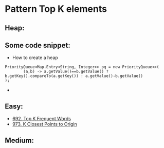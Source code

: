 # Pattern Top K elements

## Heap:

## Some code snippet:

* How to create a heap

```text
PriorityQueue<Map.Entry<String, Integer>> pq = new PriorityQueue<>(
        (a,b) -> a.getValue()==b.getValue() ? b.getKey().compareTo(a.getKey()) : a.getValue()-b.getValue()
);
```

* 


## Easy:

* [692. Top K Frequent Words](https://leetcode.com/problems/top-k-frequent-words/)
* [973. K Closest Points to Origin](https://leetcode.com/problems/k-closest-points-to-origin/)

## Medium:



